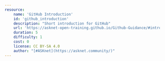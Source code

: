 ```yaml
---
resource:
    name: 'GitHub Introduction'
    id: 'github_introduction'
    description: "Short introduction for GitHub"
    url: 'https://asknet-open-training.github.io/Github-Guidance/#introduction'
    duration: 5
    difficulty: 1
    cost: 0 
    license: CC BY-SA 4.0
    author: "[#ASKnet](https://asknet.community/)"
---
```

